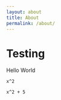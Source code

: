 ```yaml
---
layout: about
title: About
permalink: /about/
---
```


# Testing
Hello World


`x^2`

```
x^2 + 5
```
